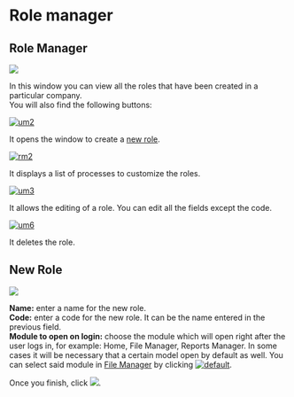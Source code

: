 # Role manager

## Role Manager

[![](http://www.cubeplat.com:8081/wiki/wp-content/uploads/2016/07/rm1-1.png)](http://www.cubeplat.com:8081/wiki/wp-content/uploads/2016/07/rm1-1.png)

In this window you can view all the roles that have been created in a particular company.  
You will also find the following buttons:

[![um2](http://www.cubeplat.com:8081/wiki/wp-content/uploads/2016/07/um2.png)](http://www.cubeplat.com:8081/wiki/wp-content/uploads/2016/07/um2.png)

It opens the window to create a  [new role](http://www.cubeplat.com:8081/wiki/en/knowledge-base/role-manager-2/#New_Role).

[![rm2](http://www.cubeplat.com:8081/wiki/wp-content/uploads/2016/07/rm2.png)](http://www.cubeplat.com:8081/wiki/wp-content/uploads/2016/07/rm2.png)

It displays a list of processes to customize the roles.

[![um3](http://www.cubeplat.com:8081/wiki/wp-content/uploads/2016/07/um3.png)](http://www.cubeplat.com:8081/wiki/wp-content/uploads/2016/07/um3.png)

It allows the editing of a role. You can edit all the fields except the code.

[![um6](http://www.cubeplat.com:8081/wiki/wp-content/uploads/2016/07/um6.png)](http://www.cubeplat.com:8081/wiki/wp-content/uploads/2016/07/um6.png)

It deletes the role.

## New Role

[![](http://www.cubeplat.com:8081/wiki/wp-content/uploads/2017/01/rm3.png)](http://www.cubeplat.com:8081/wiki/wp-content/uploads/2017/01/rm3.png)

**Name:** enter a name for the new role.  
**Code:** enter a code for the new role. It can be the name entered in the previous field.  
**Module to open on login:** choose the module which will open right after the user logs in, for example: Home, File Manager, Reports Manager. In some cases it will be necessary that a certain model open by default as well. You can select said module in  [File Manager](http://www.cubeplat.com:8081/wiki/en/knowledge-base/file-manager-toolbar/)  by clicking [![default](http://www.cubeplat.com:8081/wiki/wp-content/uploads/2016/06/default.png)](http://www.cubeplat.com:8081/wiki/wp-content/uploads/2016/06/default.png).

Once you finish, click  [![](http://www.cubeplat.com:8081/wiki/wp-content/uploads/2017/01/rm4.png)](http://www.cubeplat.com:8081/wiki/wp-content/uploads/2017/01/rm4.png).
<!--stackedit_data:
eyJoaXN0b3J5IjpbMTA1MTc4Nzg3Nl19
-->